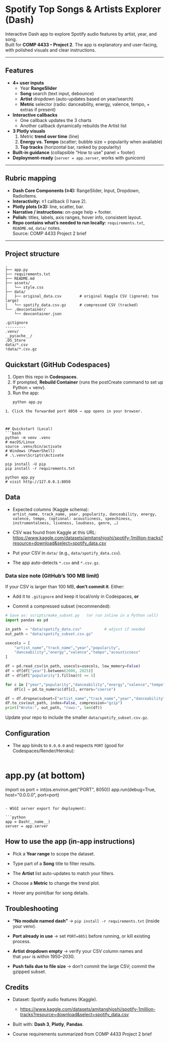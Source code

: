 # Spotify Top Songs & Artists Explorer (Dash)

Interactive Dash app to explore Spotify audio features by artist, year, and song.  
Built for **COMP 4433 – Project 2**. The app is explanatory and user-facing, with polished visuals and clear instructions.

---

##  Features

- **4+ user inputs**
  - Year **RangeSlider**
  - **Song** search (text input, debounce)
  - **Artist** dropdown (auto-updates based on year/search)
  - **Metric** selector (radio: danceability, energy, valence, tempo, + extras if present)
- **Interactive callbacks**
  - One callback updates the 3 charts
  - Another callback dynamically rebuilds the Artist list
- **3 Plotly visuals**
  1) Metric **trend over time** (line)
  2) **Energy vs. Tempo** (scatter; bubble size = popularity when available)
  3) **Top tracks** (horizontal bar, ranked by popularity)
- **Built-in guidance** (collapsible “How to use” panel + footer)
- **Deployment-ready** (`server = app.server`, works with gunicorn)

---

## Rubric mapping 

- **Dash Core Components (≥4):** RangeSlider, Input, Dropdown, RadioItems.  
- **Interactivity:** ≥1 callback (I have 2).  
- **Plotly plots (≥3):** line, scatter, bar.  
- **Narrative / instructions:** on-page help + footer.  
- **Polish:** titles, labels, axis ranges, hover info, consistent layout.  
- **Repo contains what’s needed to run locally:** `requirements.txt`, `README.md`, `data/` notes.  
Source: COMP 4433 Project 2 brief

---

## Project structure
```text  
.
├── app.py
├── requirements.txt
├── README.md
├── assets/
│   └── style.css
├── data/
│   ├── original_data.csv        # original Kaggle CSV (ignored; too large)
│   └── spotify_data.csv.gz      # compressed CSV (tracked)
└── .devcontainer/
    └── devcontainer.json
```
```text
.gitignore
---------
.venv/
__pycache__/
.DS_Store
data/*.csv
!data/*.csv.gz
```


## Quickstart (GitHub Codespaces)

1. Open this repo in **Codespaces**.
2. If prompted, **Rebuild Container** (runs the postCreate command to set up Python + venv).
3. Run the app:
   ```bash
   python app.py 
```
1. Click the forwarded port 8050 → app opens in your browser. 



## Quickstart (Local)
```bash
python -m venv .venv
# macOS/Linux
source .venv/bin/activate
# Windows (PowerShell)
# .\.venv\Scripts\Activate

pip install -U pip
pip install -r requirements.txt

python app.py
# visit http://127.0.0.1:8050
```



## Data

- Expected columns (Kaggle schema):  
    `artist_name, track_name, year, popularity, danceability, energy, valence, tempo, (optional: acousticness, speechiness, instrumentalness, liveness, loudness, genre, …)`

- CSV was found from Kaggle at this URL: https://www.kaggle.com/datasets/amitanshjoshi/spotify-1million-tracks?resource=download&select=spotify_data.csv
    
- Put your CSV in `data/` (e.g., `data/spotify_data.csv`).
    
- The app auto-detects `*.csv` and `*.csv.gz`.
    

### Data size note (GitHub’s 100 MB limit)

If your CSV is larger than 100 MB, **don’t commit it**. Either:

- Add it to `.gitignore` and keep it local/only in Codespaces, **or**
    
- Commit a compressed subset (recommended):

```python
# Save as: scripts/make_subset.py   (or run inline in a Python cell)
import pandas as pd

in_path  = "data/spotify_data.csv"          # adjust if needed
out_path = "data/spotify_subset.csv.gz"

usecols = [
    "artist_name","track_name","year","popularity",
    "danceability","energy","valence","tempo","acousticness"
]

df = pd.read_csv(in_path, usecols=usecols, low_memory=False)
df = df[df["year"].between(2000, 2025)]
df = df[df["popularity"].fillna(0) >= 5]

for c in ["year","popularity","danceability","energy","valence","tempo","acousticness"]:
    df[c] = pd.to_numeric(df[c], errors="coerce")

df = df.dropna(subset=["artist_name","track_name","year","danceability","energy","valence","tempo"])
df.to_csv(out_path, index=False, compression="gzip")
print("Wrote:", out_path, "rows:", len(df))
```

Update your repo to include the smaller `data/spotify_subset.csv.gz`.



## Configuration

- The app binds to `0.0.0.0` and respects `PORT` (good for Codespaces/Render/Heroku):

	 ```python
# app.py (at bottom)
import os
port = int(os.environ.get("PORT", 8050))
app.run(debug=True, host="0.0.0.0", port=port)
```

- WSGI server export for deployment:

```python
app = Dash(__name__)
server = app.server
```



## How to use the app (in-app instructions)

- Pick a **Year range** to scope the dataset.
    
- Type part of a **Song** title to filter results.
    
- The **Artist** list auto-updates to match your filters.
    
- Choose a **Metric** to change the trend plot.
    
- Hover any point/bar for song details.



## Troubleshooting

- **“No module named dash”** → `pip install -r requirements.txt` (inside your venv).
    
- **Port already in use** → set `PORT=8051` before running, or kill existing process.
    
- **Artist dropdown empty** → verify your CSV column names and that `year` is within 1950–2030.
    
- **Push fails due to file size** → don’t commit the large CSV; commit the gzipped subset.



## Credits

- Dataset: Spotify audio features (Kaggle). 
	- https://www.kaggle.com/datasets/amitanshjoshi/spotify-1million-tracks?resource=download&select=spotify_data.csv
    
- Built with: **Dash 3**, **Plotly**, **Pandas**.
    
- Course requirements summarized from COMP 4433 Project 2 brief
